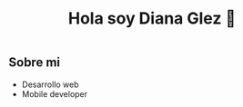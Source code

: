 <div align= "center">
  <h1 align= "center">Hola soy Diana Glez 👋</h1>
</div>

<img src="">

## Sobre mi
- Desarrollo web 
- Mobile developer
<br>
